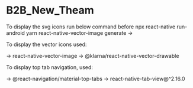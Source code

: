 # B2B_New_Theam

To display the svg icons run below command before npx react-native run-android
yarn react-native-vector-image generate
->

To display the vector icons used:

-> react-native-vector-image
-> @klarna/react-native-vector-drawable

To display top tab navigation, used:

-> @react-navigation/material-top-tabs
-> react-native-tab-view@^2.16.0
